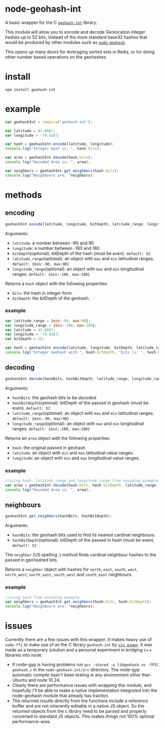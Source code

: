 node-geohash-int
================

A basic wrapper for the C [`geohash-int`](https://github.com/yinqiwen/geohash-int) library.

This module will allow you to encode and decode Geolocation integer hashes up to 52 bits, instead of the more standard base32 hashes that would be produced by other modules such as [`node-geohash`](https://github.com/sunng87/node-geohash).

This opens up many doors for leveraging sorted sets in Redis, or for doing other number based operations on the geohashes.

# install
`npm install geohash-int`

# example
``` js
var geohashInt = require('geohash-int');

var latitude = 43.6667;
var longitude = -79.4167;

var hash = geohashInt.encode(latitude, longitude);
console.log("Integer Hash is: ", hash.bits);

var area = geohashInt.decode(hash.bits);
console.log("Decoded Area is: ", area);

var neighbors = geohashInt.get_neighbors(hash.bits);
console.log("Neighbours are: "neighbors);
```

# methods
## encoding
``` js
geohashInt.encode(latitude, longitude, bitDepth, latitude_range, longitude_range);
```
Arguments:
- `latitude`: a number between -90 and 90
- `longitude`: a number between -180 and 180
- `bitDepth`(optional): bitDepth of the hash (must be even). `default: 52`
- `latitude_range`(optional): an object with `max` and `min` latitudinal ranges. `default: {min:-90, max:90}`
- `longitude_range`(optional): an object with `max` and `min` longitudinal ranges. `default: {min:-180, max:180}`

Returns a `hash` object with the following properties:
- `bits`: the hash in integer form.
- `bitDepth`: the bitDepth of the geohash.

### example
```js
var latitude_range = {min:-90, max:90};
var longitude_range = {min:-180, max:180};
var latitude = 43.6667;
var longitude = -79.4167;
var bitDepth = 52;

var hash = geohashInt.encode(latitude, longitude, bitDepth, latitude_range, longitude_range);
console.log("Integer Geohash with ", hash.bitDepth, "bits is: ", hash.bits);
``` 

## decoding
``` js
geohashInt.decode(hashBits, hashBitDepth, latitude_range, longitude_range);
```
Arguments:
- `hashBits`: the geohash bits to be decoded
- `hashBitDepth`(optional): bitDepth of the passed in geohash (must be even). `default: 52`
- `latitude_range`(optional): an object with `max` and `min` latitudinal ranges. `default: {min:-90, max:90}`
- `longitude_range`(optional): an object with `max` and `min` longitudinal ranges. `default: {min:-180, max:180}`

Returns an `area` object with the following properties:
- `hash`: the original passed in geohash.
- `latitude`: an object with `min` and `max` latitudinal value ranges.
- `longitude`: an object with `min` and `max` longitudinal value ranges.

### example
```js
//using hash, latitude_range and longitude_range from encoding example.
var area = geohashInt.decode(hash.bits, hash.bitDepth, latitude_range, longitude_range);
console.log("Decoded Area is: ", area);
``` 

## neighbours
``` js
geohashInt.get_neighbors(hashBits, hashBitDepth);
```
Arguments:
- `hashBits`: the geohash bits used to find its nearest cardinal neighbours.
- `hashBitDepth`(optional): bitDepth of the passed in hash (must be even). `default: 52`

The `neighbor` (US spelling ;) method finds cardinal neighbour hashes to the passed in geohashed bits.

Returns a `neighbor` object with hashes for `north`, `east`, `south`, `west`, `north_west`, `north_east`, `south_west` and `south_east` neighbours.

### example
```js
//using hash from encoding example.
var neighbors = geohashInt.get_neighbors(hash.bits, hash.bitDepth);
console.log("Neighbours are: "neighbors);
``` 

# issues
Currently there are a few issues with this wrapper. It makes heavy use of `node-ffi` to make use of an the C library `geohash-int` by [`yin qiwen`](https://github.com/yinqiwen).
It was made as a temporary solution and a personal experiment in bridging c++ libraries into node.

- If node-gyp is having problems run `gcc -shared -o libgeohash.so -fPIC geohash.c` in the `node-geohash-int/src` directory. The node-gyp automatic compile hasn't been testing in any environment other than Ubuntu and node 10.24.
- Clearly there are performance issues with wrapping this module, and hopefully I'll be able to make a native implementation integrated into the node-geohash module that already has traction.
- The returned results directly from the functions include a reference buffer and are not inherently editable in a native JS object. So the returned objects from the c library need to be parsed and properly converted to standard JS objects. This makes things not 100% optimal performance-wise.
